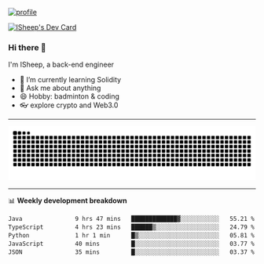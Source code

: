 [![profile](https://user-images.githubusercontent.com/54968314/208005045-e4b42f3b-833d-4242-bfcc-e764865553a2.svg)](https://www.calligrapher.ai/)

<a href="https://app.daily.dev/linziyang1106"><img src="https://api.daily.dev/devcards/v2/i4Spwx5Skx5FpTqWcwoit.png?r=kgx&type=wide" width="652" alt="ISheep's Dev Card"/></a>

### Hi there 🐏

I'm ISheep, a back-end engineer

- 🔭 I’m currently learning Solidity
- 💬 Ask me about anything
- 😄 Hobby: badminton & coding
- 👓 explore crypto and Web3.0

-------

![](https://raw.githubusercontent.com/ISheepp/ISheepp/output/github-contribution-grid-snake.svg)

-------

📊 **Weekly development breakdown**
<!--START_SECTION:waka-->

```txt
Java               9 hrs 47 mins   █████████████▓░░░░░░░░░░░   55.21 %
TypeScript         4 hrs 23 mins   ██████▒░░░░░░░░░░░░░░░░░░   24.79 %
Python             1 hr 1 min      █▒░░░░░░░░░░░░░░░░░░░░░░░   05.81 %
JavaScript         40 mins         █░░░░░░░░░░░░░░░░░░░░░░░░   03.77 %
JSON               35 mins         █░░░░░░░░░░░░░░░░░░░░░░░░   03.37 %
```

<!--END_SECTION:waka-->
